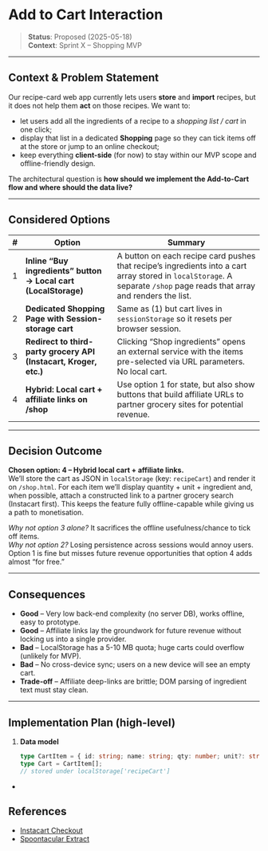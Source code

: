 # Add to Cart Interaction 

> **Status**: Proposed (2025-05-18)  
> **Context**: Sprint X – Shopping MVP

---

## Context & Problem Statement

Our recipe-card web app currently lets users **store** and **import** recipes, but it does not help them **act** on those recipes. We want to:

* let users add all the ingredients of a recipe to a *shopping list / cart* in one click;
* display that list in a dedicated **Shopping** page so they can tick items off at the store or jump to an online checkout;
* keep everything **client-side** (for now) to stay within our MVP scope and offline-friendly design.

The architectural question is **how should we implement the Add-to-Cart flow and where should the data live?**

---

## Considered Options

| # | Option | Summary |
|:-:|--------|---------|
| 1 | **Inline “Buy ingredients” button → Local cart (LocalStorage)** | A button on each recipe card pushes that recipe’s ingredients into a cart array stored in `localStorage`. A separate `/shop` page reads that array and renders the list. |
| 2 | **Dedicated Shopping Page with Session-storage cart** | Same as (1) but cart lives in `sessionStorage` so it resets per browser session. |
| 3 | **Redirect to third-party grocery API (Instacart, Kroger, etc.)** | Clicking “Shop ingredients” opens an external service with the items pre-selected via URL parameters. No local cart. |
| 4 | **Hybrid: Local cart + affiliate links on /shop** | Use option 1 for state, but also show buttons that build affiliate URLs to partner grocery sites for potential revenue. |

---

## Decision Outcome

**Chosen option: 4 – Hybrid local cart + affiliate links.**  
We’ll store the cart as JSON in `localStorage` (key: `recipeCart`) and render it on `/shop.html`. For each item we’ll display quantity + unit + ingredient and, when possible, attach a constructed link to a partner grocery search (Instacart first). This keeps the feature fully offline-capable while giving us a path to monetisation.

*Why not option 3 alone?* It sacrifices the offline usefulness/chance to tick off items.  
*Why not option 2?* Losing persistence across sessions would annoy users.  
Option 1 is fine but misses future revenue opportunities that option 4 adds almost “for free.”

---

## Consequences

* **Good** – Very low back-end complexity (no server DB), works offline, easy to prototype.  
* **Good** – Affiliate links lay the groundwork for future revenue without locking us into a single provider.  
* **Bad** – LocalStorage has a 5-10 MB quota; huge carts could overflow (unlikely for MVP).  
* **Bad** – No cross-device sync; users on a new device will see an empty cart.  
* **Trade-off** – Affiliate deep-links are brittle; DOM parsing of ingredient text must stay clean.

---

## Implementation Plan (high-level)

1. **Data model**

   ```ts
   type CartItem = { id: string; name: string; qty: number; unit?: string };
   type Cart = CartItem[];
   // stored under localStorage['recipeCart'] 
  -
  ## References 
  * [Instacart Checkout](https://docs.instacart.com/storefront/learn_about_your_storefront/cart_and_checkout/checkout/)
  * [Spoontacular Extract](https://spoonacular.com/food-api/docs#Extract-Recipe-From-Website)
  
